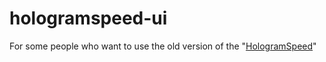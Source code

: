 # hologramspeed-ui
For some people who want to use the old version of the "[HologramSpeed](https://github.com/kasuganosoras/hologramspeed)"
